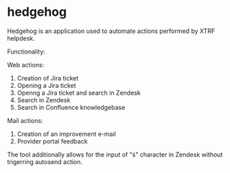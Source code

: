 hedgehog
========
Hedgehog is an application used to automate actions performed by XTRF helpdesk.

Functionality:

Web actions:
1) Creation of Jira ticket
2) Opening a Jira ticket
3) Openng a Jira ticket and search in Zendesk
4) Search in Zendesk
5) Search in Confluence knowledgebase

Mail actions:
1) Creation of an improvement e-mail
2) Provider portal feedback

The tool additionally allows for the input of "ś" character in Zendesk without trigerring autosend action.

